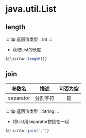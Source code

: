 # java.util.List

## length
::: tip 
返回值类型：int
:::

- 获取List的长度
```javascript
${listVar.length()}
```
## join
| 参数名 |       描述       | 可否为空 |
| :----: | :--------------: | :------: |
| separator |  分割字符  | 是 |
::: tip 
返回值类型：String
:::

- 将List用separator拼接在一起
```javascript
${listVar.join(',')}
```